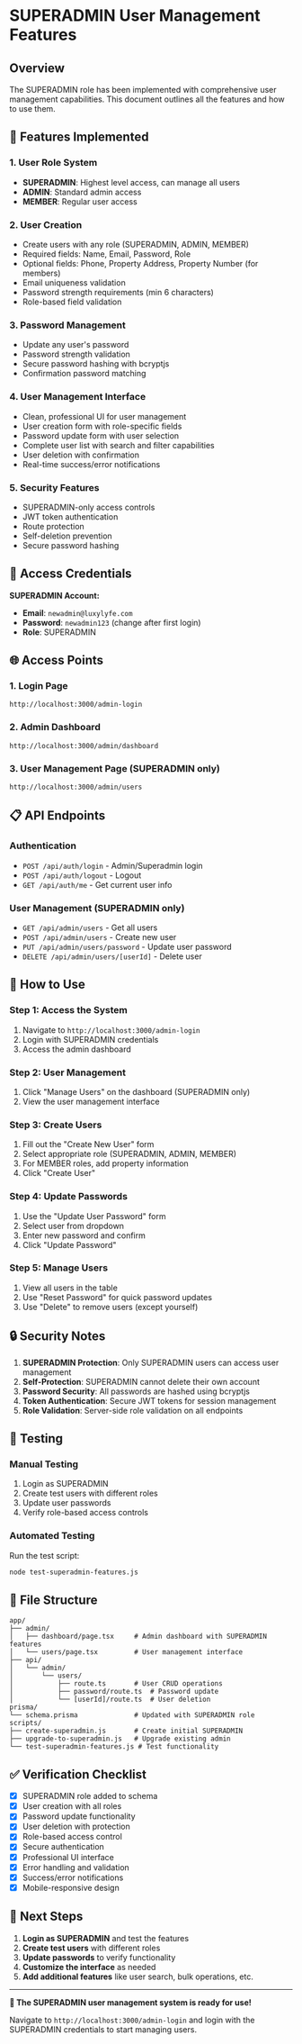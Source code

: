 # SUPERADMIN User Management Features

## Overview

The SUPERADMIN role has been implemented with comprehensive user management capabilities. This document outlines all the features and how to use them.

## 🚀 Features Implemented

### 1. **User Role System**

- **SUPERADMIN**: Highest level access, can manage all users
- **ADMIN**: Standard admin access
- **MEMBER**: Regular user access

### 2. **User Creation**

- Create users with any role (SUPERADMIN, ADMIN, MEMBER)
- Required fields: Name, Email, Password, Role
- Optional fields: Phone, Property Address, Property Number (for members)
- Email uniqueness validation
- Password strength requirements (min 6 characters)
- Role-based field validation

### 3. **Password Management**

- Update any user's password
- Password strength validation
- Secure password hashing with bcryptjs
- Confirmation password matching

### 4. **User Management Interface**

- Clean, professional UI for user management
- User creation form with role-specific fields
- Password update form with user selection
- Complete user list with search and filter capabilities
- User deletion with confirmation
- Real-time success/error notifications

### 5. **Security Features**

- SUPERADMIN-only access controls
- JWT token authentication
- Route protection
- Self-deletion prevention
- Secure password hashing

## 🔑 Access Credentials

**SUPERADMIN Account:**

- **Email**: `newadmin@luxylyfe.com`
- **Password**: `newadmin123` (change after first login)
- **Role**: SUPERADMIN

## 🌐 Access Points

### 1. **Login Page**

```
http://localhost:3000/admin-login
```

### 2. **Admin Dashboard**

```
http://localhost:3000/admin/dashboard
```

### 3. **User Management Page** (SUPERADMIN only)

```
http://localhost:3000/admin/users
```

## 📋 API Endpoints

### Authentication

- `POST /api/auth/login` - Admin/Superadmin login
- `POST /api/auth/logout` - Logout
- `GET /api/auth/me` - Get current user info

### User Management (SUPERADMIN only)

- `GET /api/admin/users` - Get all users
- `POST /api/admin/users` - Create new user
- `PUT /api/admin/users/password` - Update user password
- `DELETE /api/admin/users/[userId]` - Delete user

## 🎯 How to Use

### Step 1: Access the System

1. Navigate to `http://localhost:3000/admin-login`
2. Login with SUPERADMIN credentials
3. Access the admin dashboard

### Step 2: User Management

1. Click "Manage Users" on the dashboard (SUPERADMIN only)
2. View the user management interface

### Step 3: Create Users

1. Fill out the "Create New User" form
2. Select appropriate role (SUPERADMIN, ADMIN, MEMBER)
3. For MEMBER roles, add property information
4. Click "Create User"

### Step 4: Update Passwords

1. Use the "Update User Password" form
2. Select user from dropdown
3. Enter new password and confirm
4. Click "Update Password"

### Step 5: Manage Users

1. View all users in the table
2. Use "Reset Password" for quick password updates
3. Use "Delete" to remove users (except yourself)

## 🔒 Security Notes

1. **SUPERADMIN Protection**: Only SUPERADMIN users can access user management
2. **Self-Protection**: SUPERADMIN cannot delete their own account
3. **Password Security**: All passwords are hashed using bcryptjs
4. **Token Authentication**: Secure JWT tokens for session management
5. **Role Validation**: Server-side role validation on all endpoints

## 🧪 Testing

### Manual Testing

1. Login as SUPERADMIN
2. Create test users with different roles
3. Update user passwords
4. Verify role-based access controls

### Automated Testing

Run the test script:

```bash
node test-superadmin-features.js
```

## 📁 File Structure

```
app/
├── admin/
│   ├── dashboard/page.tsx     # Admin dashboard with SUPERADMIN features
│   └── users/page.tsx         # User management interface
├── api/
│   └── admin/
│       └── users/
│           ├── route.ts       # User CRUD operations
│           ├── password/route.ts  # Password update
│           └── [userId]/route.ts  # User deletion
prisma/
└── schema.prisma              # Updated with SUPERADMIN role
scripts/
├── create-superadmin.js       # Create initial SUPERADMIN
├── upgrade-to-superadmin.js   # Upgrade existing admin
└── test-superadmin-features.js # Test functionality
```

## ✅ Verification Checklist

- [x] SUPERADMIN role added to schema
- [x] User creation with all roles
- [x] Password update functionality
- [x] User deletion with protection
- [x] Role-based access control
- [x] Secure authentication
- [x] Professional UI interface
- [x] Error handling and validation
- [x] Success/error notifications
- [x] Mobile-responsive design

## 🚀 Next Steps

1. **Login as SUPERADMIN** and test the features
2. **Create test users** with different roles
3. **Update passwords** to verify functionality
4. **Customize the interface** as needed
5. **Add additional features** like user search, bulk operations, etc.

---

**🎉 The SUPERADMIN user management system is ready for use!**

Navigate to `http://localhost:3000/admin-login` and login with the SUPERADMIN credentials to start managing users.
